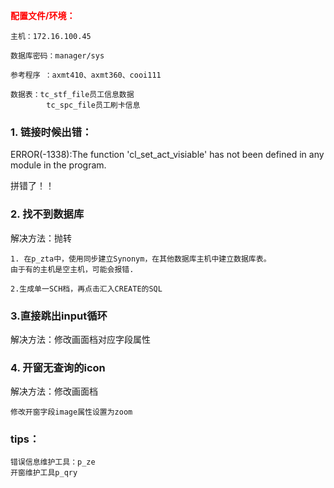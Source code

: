 <font color=red>**配置文件/环境：**</font>

    主机：172.16.100.45  

    数据库密码：manager/sys

    参考程序 ：axmt410、axmt360、cooi111

    数据表：tc_stf_file员工信息数据
            tc_spc_file员工刷卡信息

### 1. 链接时候出错：
ERROR(-1338):The function 'cl_set_act_visiable' has not been defined in any module in the program.

拼错了！！

### 2. 找不到数据库

解决方法：抛转
    
    1. 在p_zta中，使用同步建立Synonym，在其他数据库主机中建立数据库表。
    由于有的主机是空主机，可能会报错.
   
    2.生成单一SCH档，再点击汇入CREATE的SQL

### 3.直接跳出input循环

解决方法：修改画面档对应字段属性

### 4. 开窗无查询的icon

解决方法：修改画面档
    
    修改开窗字段image属性设置为zoom


### tips：
    错误信息维护工具：p_ze
    开窗维护工具p_qry
